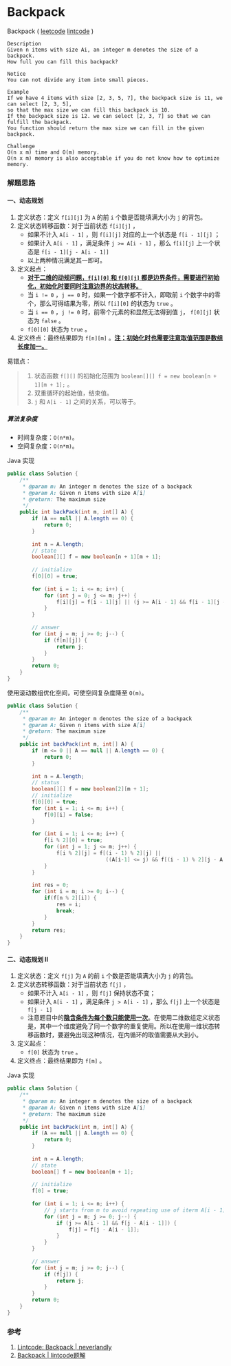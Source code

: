 # Backpack

Backpack  ( [leetcode]() [lintcode](http://www.lintcode.com/en/problem/backpack/) )

```
Description
Given n items with size Ai, an integer m denotes the size of a backpack. 
How full you can fill this backpack?

Notice
You can not divide any item into small pieces.

Example
If we have 4 items with size [2, 3, 5, 7], the backpack size is 11, we can select [2, 3, 5], 
so that the max size we can fill this backpack is 10. 
If the backpack size is 12. we can select [2, 3, 7] so that we can fulfill the backpack.
You function should return the max size we can fill in the given backpack.

Challenge 
O(n x m) time and O(m) memory.
O(n x m) memory is also acceptable if you do not know how to optimize memory.
```



### 解题思路

#### 一、动态规划

1. 定义状态：定义 `f[i][j]` 为 `A` 的前 `i` 个数是否能填满大小为 `j` 的背包。
2. 定义状态转移函数：对于当前状态 `f[i][j]` ，
   - 如果不计入 `A[i - 1]` ，则 `f[i][j]` 对应的上一个状态是 `f[i - 1][j]` ；
   - 如果计入 `A[i - 1]` ，满足条件 `j >= A[i - 1]` ，那么 `f[i][j]` 上一个状态是 `f[i - 1][j - A[i - 1]]` 
   - 以上两种情况满足其一即可。
3. 定义起点：
   - <u>**对于二维的动规问题，`f[i][0]` 和 `f[0][j]` 都是边界条件，需要进行初始化，初始化时要同时注意边界的状态转移。**</u>
   - 当 `i != 0` ，`j == 0` 时，如果一个数字都不计入，即取前 `i` 个数字中的零个，那么可得结果为零，所以 `f[i][0]` 的状态为 `true` 。
   - 当 `i == 0` ，`j != 0` 时，前零个元素的和显然无法得到值 `j`， `f[0][j]` 状态为 `false` 。
   - `f[0][0]` 状态为 `true` 。
4. 定义终点：最终结果即为 `f[n][m]` 。<u>**注：初始化时也需要注意取值范围是数组长度加一。**</u>

易错点： 

> 1. 状态函数 `f[][]` 的初始化范围为 `boolean[][] f = new boolean[n + 1][m + 1];` 。
> 2. 双重循环的起始值，结束值。
> 3. `j` 和 `A[i - 1]` 之间的关系，可以等于。

##### 算法复杂度

- 时间复杂度：`O(n*m)`。
- 空间复杂度：`O(n*m)`。

Java 实现

```java
public class Solution {
    /**
     * @param m: An integer m denotes the size of a backpack
     * @param A: Given n items with size A[i]
     * @return: The maximum size
     */
    public int backPack(int m, int[] A) {
        if (A == null || A.length == 0) {
            return 0;
        }
        
        int n = A.length;
        // state
        boolean[][] f = new boolean[n + 1][m + 1];
        
        // initialize
        f[0][0] = true;
        
        for (int i = 1; i <= n; i++) {
            for (int j = 0; j <= m; j++) {
                f[i][j] = f[i - 1][j] || (j >= A[i - 1] && f[i - 1][j - A[i - 1]]) ;
            }
        }
        
        // answer
        for (int j = m; j >= 0; j--) {
            if (f[n][j]) {
                return j;
            }
        }
        return 0;
    }
}
```

使用滚动数组优化空间，可使空间复杂度降至 `O(m)`。

```java
public class Solution {
    /**
     * @param m: An integer m denotes the size of a backpack
     * @param A: Given n items with size A[i]
     * @return: The maximum size
     */
    public int backPack(int m, int[] A) {
        if (m <= 0 || A == null || A.length == 0) {
            return 0;
        }
        
        int n = A.length;
        // status
        boolean[][] f = new boolean[2][m + 1];
        // initialize
        f[0][0] = true;
        for (int i = 1; i <= m; i++) {
            f[0][i] = false;
        }
        
        for (int i = 1; i <= n; i++) {
            f[i % 2][0] = true;
            for (int j = 1; j <= m; j++) {
                f[i % 2][j] = f[(i - 1) % 2][j] || 
                                ((A[i-1] <= j) && f[(i - 1) % 2][j - A[i - 1]]);
            }
        }
        
        int res = 0;
        for (int i = m; i >= 0; i--) {
            if(f[n % 2][i]) {
                res = i;
                break;
            }
        }
        return res;
    }
}
```



#### 二、动态规划 II

1. 定义状态：定义 `f[j]` 为 `A` 的前 `i` 个数是否能填满大小为 `j` 的背包。
2. 定义状态转移函数：对于当前状态 `f[j]` ，
   - 如果不计入 `A[i - 1]` ，则 `f[j]` 保持状态不变；
   - 如果计入 `A[i - 1]` ，满足条件 `j > A[i - 1]` ，那么 `f[j]` 上一个状态是 `f[j - 1]` 
   - 注意题目中的<u>**隐含条件为每个数只能使用一次**</u>。在使用二维数组定义状态是，其中一个维度避免了同一个数字的重复使用。所以在使用一维状态转移函数时，要避免出现这种情况，在内循环的取值需要从大到小。
3. 定义起点：
   - `f[0]` 状态为 `true` 。
4. 定义终点：最终结果即为 `f[m]` 。

Java 实现

```java
public class Solution {
    /**
     * @param m: An integer m denotes the size of a backpack
     * @param A: Given n items with size A[i]
     * @return: The maximum size
     */
    public int backPack(int m, int[] A) {
        if (A == null || A.length == 0) {
            return 0;
        }
        
        int n = A.length;
        // state
        boolean[] f = new boolean[m + 1];
        
        // initialize
        f[0] = true;
        
        for (int i = 1; i <= n; i++) {
            // j starts from m to avoid repeating use of iterm A[i - 1]
            for (int j = m; j >= 0; j--) {
                if (j >= A[i - 1] && f[j - A[i - 1]]) {
                    f[j] = f[j - A[i - 1]];
                }
            }
        }
        
        // answer
        for (int j = m; j >= 0; j--) {
            if (f[j]) {
                return j;
            }
        }
        return 0;
    }
}
```



### 参考

1. [Lintcode: Backpack | neverlandly](http://www.cnblogs.com/EdwardLiu/p/4269149.html)
2. [Backpack | lintcode题解](https://lefttree.gitbooks.io/leetcode/content/dynamicProgramming2/backpack.html)



